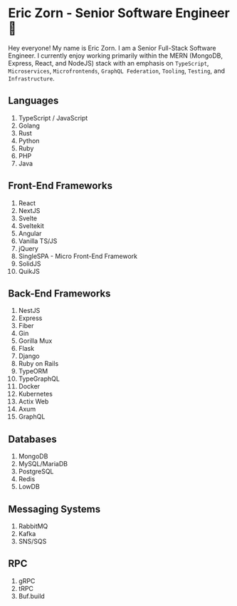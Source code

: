 # Eric Zorn - Senior Software Engineer 🤙

Hey everyone! My name is Eric Zorn. I am a Senior Full-Stack Software Engineer. I currently enjoy working primarily within the MERN (MongoDB, Express, React, and NodeJS) stack with an emphasis on `TypeScript`, `Microservices`, `Microfrontends`, `GraphQL Federation`, `Tooling`, `Testing`, and `Infrastructure`.

## Languages

1. TypeScript / JavaScript
2. Golang
3. Rust
4. Python
5. Ruby
6. PHP
7. Java

## Front-End Frameworks

1. React
2. NextJS
3. Svelte
4. Sveltekit
5. Angular
6. Vanilla TS/JS
7. jQuery
8. SingleSPA - Micro Front-End Framework
9. SolidJS
10. QuikJS

## Back-End Frameworks

1. NestJS
2. Express
3. Fiber
4. Gin
5. Gorilla Mux
6. Flask
7. Django
8. Ruby on Rails
9. TypeORM
10. TypeGraphQL
11. Docker
12. Kubernetes
13. Actix Web
14. Axum
15. GraphQL

## Databases

1. MongoDB
2. MySQL/MariaDB
3. PostgreSQL
4. Redis
5. LowDB

## Messaging Systems

1. RabbitMQ
2. Kafka
3. SNS/SQS

## RPC

1. gRPC
2. tRPC
3. Buf.build
